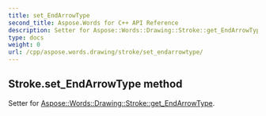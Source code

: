 ```yaml
---
title: set_EndArrowType
second_title: Aspose.Words for C++ API Reference
description: Setter for Aspose::Words::Drawing::Stroke::get_EndArrowType. 
type: docs
weight: 0
url: /cpp/aspose.words.drawing/stroke/set_endarrowtype/
---
```

## Stroke.set_EndArrowType method


Setter for [Aspose::Words::Drawing::Stroke::get_EndArrowType](./get_endarrowtype/).

